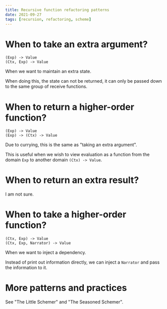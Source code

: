 ```yaml
---
title: Recursive function refactoring patterns
date: 2021-09-27
tags: [recursion, refactoring, scheme]
---
```


# When to take an extra argument?

``` cicada
(Exp) -> Value
(Ctx, Exp) -> Value
```

When we want to maintain an extra state.

When doing this, the state can not be returned,
it can only be passed down to the same group of receive functions.

# When to return a higher-order function?

``` cicada
(Exp) -> Value
(Exp) -> (Ctx) -> Value
```

Due to currying, this is the same as "taking an extra argument".

This is useful when we wish to view evaluation as a function
from the domain `Exp` to another domain `(Ctx) -> Value`.

# When to return an extra result?

I am not sure.

# When to take a higher-order function?

``` cicada
(Ctx, Exp) -> Value
(Ctx, Exp, Narrator) -> Value
```

When we want to inject a dependency.

Instead of print out information directly,
we can inject a `Narrator` and pass the information to it.

# More patterns and practices

See "The Little Schemer" and "The Seasoned Schemer".
